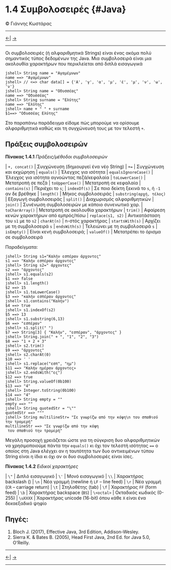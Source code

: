 # 1.4 Συμβολοσειρές {#Java} 
© Γιάννης Κωστάρας

---

[<-](../1.3-JavaBasics/README.md)| [->](../1.5-ControlStatements/README.md)

---

Οι συμβολοσειρές (ή αλφαριθμητικά Strings) είναι ένας ακόμα πολύ σημαντικός τύπος δεδομένων της Java. Μια συμβολοσειρά είναι μια ακολουθία χαρακτήρων που περικλείεται από διπλά εισαγωγικά

```
jshell> String name = "Αγαμέμνων" 
name ==> "Αγαμέμνων"
jshell> // <=> char data[] = {'Α', 'γ', 'α', 'μ', 'έ', 'μ', 'ν', 'ω', 'ν'}
jshell> String name = "Οδυσσέας" 
name ==> "Οδυσσέας"
jshell> String surname = "Ελύτης" 
name ==> "Ελύτης"
jshell> name + " " + surname
$1==> "Οδυσσέας Ελύτης"
```
Στο παραπάνω παράδειγμα είδαμε πώς μπορούμε να ορίσουμε αλφαριθμητικά καθώς και τη συγχώνευσή τους με τον τελεστή ```+```.

## Πράξεις συμβολοσειρών

**Πίνακας 1.4.1** _Πράξεις/μέθοδοι συμβολοσειρών_

| ```+, concat()``` | Συγχώνευση (δημιουργεί ένα νέο String)
| ```+=``` | Συγχώνευση και εκχώρηση
| ```equals()``` | Έλεγχος για ισότητα
| ```equalsIgnoreCase()``` | Έλεγχος για ισότητα αγνοώντας πεζά/κεφαλαία
| ```toLowerCase()``` | Μετατροπή σε πεζά
| ```toUpperCase()``` | Μετατροπή σε κεφαλαία
| ```contains(s)``` | Περιέχει το ```s```;
| ```indexOf(s)``` | Σε ποιο δείκτη ξεκινά το ```s```, ή ```-1``` αν δε βρέθηκε
| ```length()``` | Μήκος συμβολοσειράς 
| ```substring(αρχή, τέλος)``` | Eξαγωγή συμβολοσειράς
| ```split()``` | Διαχωρισμός αλφαριθμητικών
| ```join()``` | Συνένωση συμβολοσειρών με κάποιο συνενωτικό χαρ.
| ```toCharArray()``` | Μετατροπή σε ακολουθία χαρακτήρων
| ```trim()``` | Αφαίρεση κενών χαρακτήρων από εμπρός/πίσω
| ```replace(s1, s2)``` | Αντικατάσταση του ```s1``` με το ```s2```
| ```charAt(n)``` | n-στός χαρακτήρας
| ```startsWith(s)``` | Αρχίζει με τη συμβολοσειρά ```s```
| ```endsWith(s)``` | Τελειώνει με τη συμβολοσειρά ```s```
| ```isEmpty()``` | Είναι κενή συμβολοσειρά;
| ```valueOf()``` | Μετατρέπει το όρισμα σε συμβολοσειρά

Παραδείγματα:
```
jshell> String s1="Καλήν εσπέραν άρχοντες"
s1 ==> "Καλήν εσπέραν άρχοντες"
jshell> String s2=" άρχοντες"
s2 ==> "άρχοντες"
jshell> s1.equals(s2)
$1 ==> false
jshell> s1.length()
$2 ==> 15
jshell> s1.toLowerCase()
$3 ==> "καλήν εσπέραν άρχοντες"
jshell> s1.contains("Καλήν")
$4 ==> true
jshell> s1.indexOf(s2)
$5 ==> 13
jshell> s1.substring(6,13)
$6 ==> "εσπέραν"
jshell> s1.split(" ")
$7 ==> String[3] { "Καλήν", "εσπέραν", "άρχοντες" }
jshell> String.join(" + ", "1", "2", "3")
$8 ==> "1 + 2 + 3"
jshell> s2.trim()
$9 ==> "άρχοντες"
jshell> s2.charAt(0)
$10 ==> ' '
jshell> s1.replace("εσπ", "ημ")
$11 ==> "Καλήν ημέραν άρχοντες»
jshell> s2.endsWith("ες")
$12 ==> true
jshell> String.valueOf(0b100)
$13 ==> "4"
jshell> Integer.toString(0b100)
$14 ==> "4"
jshell> String empty = ""
empty ==> ""
jshell> String quotedStr = "\""
quotedStr ==> """
jshell> String multilineStr= "Σε γνωρίζω από την κόψη\n του σπαθιού την τρομερή"
multilineStr ==> "Σε γνωρίζω από την κόψη
 του σπαθιού την τρομερή"
```

Μεγάλη προσοχή χρειάζεται ώστε για τη σύγκριση δυο αλφαριθμητικών να χρησιμοποιούμε πάντα την ```equals()``` κι όχι τον τελεστή ισότητας ```==``` ο οποίος στη Java ελέγχει αν η ταυτότητα των δυο αντικειμένων τύπου String είναι η ίδια κι όχι αν οι δυο συμβολοσειρές είναι ίσες.

**Πίνακας 1.4.2** _Ειδικοί χαρακτήρες_

| ```\"``` | Διπλό εισαγωγικό
| ```\'``` | Μονό εισαγωγικό
| ```\\``` | Χαρακτήρας backslash (\)
| ```\n``` | Νέα γραμμή (newline ή ```LF``` – line feed) 
| ```\r``` | Νέα γραμμή (```CR``` – carriage return) 
| ```\t``` | Στηλοθέτης (tab)
| ```\f``` | Χαρακτήρας ```FF``` (form feed)
| ```\b``` | Χαρακτήρας backspace (```BS```)
| ```\<octal>``` | Οκταδικός κωδικός (0-255)
| ```\uΧΧΧΧ``` | Χαρακτήρας unicode (16-bit) όπου κάθε ```Χ``` είναι ένα δεκαεξαδικό ψηφίο

## Πηγές:
1. Bloch J. (2017), Effective Java, 3rd Edition, Addison-Wesley.
1. Sierra K. & Bates B. (2005), Head First Java, 2nd Ed. for Java 5.0, O’Reilly.


---

[<-](../1.3-JavaBasics/README.md)| [->](../1.5-ControlStatements/README.md)

---